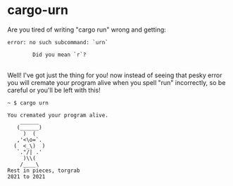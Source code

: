 # cargo-urn

Are you tired of writing "cargo run" wrong and getting:

``` shell
error: no such subcommand: `urn`

        Did you mean `r`?
```
<br>
Well! I've got just the thing for you! now instead of seeing that pesky error you will cremate your program alive when you spell "run" incorrectly, so be careful or you'll be left with this!

``` shell
~ $ cargo urn

You cremated your program alive.
    ______
   (______)
     )  (
   ,'<\o=`.
  (  <_\)  )
   `."/| .'
     )\\(
    /____\
Rest in pieces, torgrab
2021 to 2021
```
